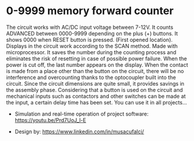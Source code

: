 # 0-9999 memory forward counter

The circuit works with AC/DC input voltage between 7-12V. It counts ADVANCED between 0000-9999 depending on the plus (+) buttons. It shows 0000 when RESET button is pressed. (First opened location). Displays in the circuit work according to the SCAN method. Made with microprocessor. It saves the number during the counting process and eliminates the risk of resetting in case of possible power failure. When the power is cut off, the last number appears on the display. When the contact is made from a place other than the button on the circuit, there will be no interference and overcounting thanks to the optocoupler built into the circuit. Since the circuit dimensions are quite small, it provides savings in the assembly phase. Considering that a button is used on the circuit and mechanical inputs such as contactors and other switches can be made at the input, a certain delay time has been set. You can use it in all projects...

- Simulation and real-time operation of project software: https://youtu.be/Prd7UoJ_l-E

- Design by: https://www.linkedin.com/in/musacufalci/

